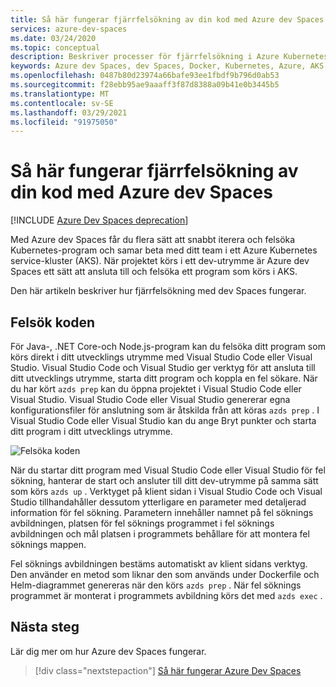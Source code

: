 ```yaml
---
title: Så här fungerar fjärrfelsökning av din kod med Azure dev Spaces
services: azure-dev-spaces
ms.date: 03/24/2020
ms.topic: conceptual
description: Beskriver processer för fjärrfelsökning i Azure Kubernetes service med Azure dev Spaces
keywords: Azure dev Spaces, dev Spaces, Docker, Kubernetes, Azure, AKS, Azure Kubernetes service, containers
ms.openlocfilehash: 0487b80d23974a66bafe93ee1fbdf9b796d0ab53
ms.sourcegitcommit: f28ebb95ae9aaaff3f87d8388a09b41e0b3445b5
ms.translationtype: MT
ms.contentlocale: sv-SE
ms.lasthandoff: 03/29/2021
ms.locfileid: "91975050"
---
```

# <a name="how-remote-debugging-your-code-with-azure-dev-spaces-works"></a>Så här fungerar fjärrfelsökning av din kod med Azure dev Spaces

[!INCLUDE [Azure Dev Spaces deprecation](../../includes/dev-spaces-deprecation.md)]

Med Azure dev Spaces får du flera sätt att snabbt iterera och felsöka Kubernetes-program och samar beta med ditt team i ett Azure Kubernetes service-kluster (AKS). När projektet körs i ett dev-utrymme är Azure dev Spaces ett sätt att ansluta till och felsöka ett program som körs i AKS.

Den här artikeln beskriver hur fjärrfelsökning med dev Spaces fungerar.

## <a name="debug-your-code"></a>Felsök koden

För Java-, .NET Core-och Node.js-program kan du felsöka ditt program som körs direkt i ditt utvecklings utrymme med Visual Studio Code eller Visual Studio. Visual Studio Code och Visual Studio ger verktyg för att ansluta till ditt utvecklings utrymme, starta ditt program och koppla en fel sökare. När du har kört `azds prep` kan du öppna projektet i Visual Studio Code eller Visual Studio. Visual Studio Code eller Visual Studio genererar egna konfigurationsfiler för anslutning som är åtskilda från att köras `azds prep` . I Visual Studio Code eller Visual Studio kan du ange Bryt punkter och starta ditt program i ditt utvecklings utrymme.

![Felsöka koden](media/get-started-node/debug-configuration-nodejs2.png)

När du startar ditt program med Visual Studio Code eller Visual Studio för fel sökning, hanterar de start och ansluter till ditt dev-utrymme på samma sätt som körs `azds up` . Verktyget på klient sidan i Visual Studio Code och Visual Studio tillhandahåller dessutom ytterligare en parameter med detaljerad information för fel sökning. Parametern innehåller namnet på fel söknings avbildningen, platsen för fel söknings programmet i fel söknings avbildningen och mål platsen i programmets behållare för att montera fel söknings mappen.

Fel söknings avbildningen bestäms automatiskt av klient sidans verktyg. Den använder en metod som liknar den som används under Dockerfile och Helm-diagrammet genereras när den körs `azds prep` . När fel söknings programmet är monterat i programmets avbildning körs det med `azds exec` .

## <a name="next-steps"></a>Nästa steg

Lär dig mer om hur Azure dev Spaces fungerar.

> [!div class="nextstepaction"]
> [Så här fungerar Azure Dev Spaces](how-dev-spaces-works.md)
